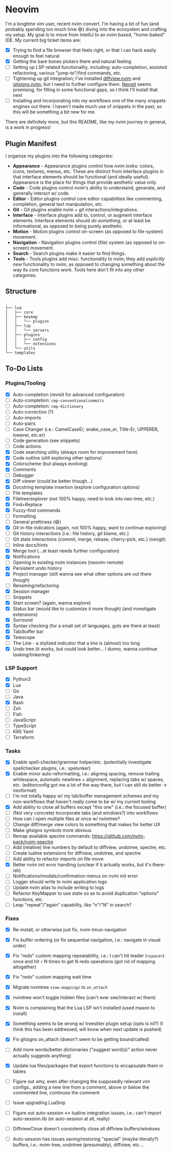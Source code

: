 # Neovim

I'm a longtime vim user, recent nvim convert. I'm having a lot of fun (and probably spending too much time 😅) diving into the ecosystem and crafting
my setup. My goal is to move from IntelliJ to an nvim based, "home-baked" IDE. My current big ticket items are:

- [x] Trying to find a file browser that feels right, or that I can hack easily enough to feel natural
- [x] Getting the bare bones pickers there and natural feeling
- [ ] Setting up LSP related functionality, including: auto-completion, assisted refactoring, various "jump-to"/find commands, etc.
- [ ] Tightening up git integration; I've installed [diffview.nvim](https://github.com/sindrets/diffview.nvim) and [gitsigns.nvim](https://github.com/lewis6991/gitsigns.nvim), but I need to further configure them. [Neogit](https://github.com/TimUntersberger/neogit) seems promising, for filling in some functional gaps, so I think I'll install that next
- [ ] Installing and incorporating into my workflows one of the many snippets engines out there. I haven't made much use of snippets in the past, so this will be something a bit new for me.

There are definitely more, but this README, like my nvim journey in general, is a work in progress!

## Plugin Manifest

I organize my plugins into the following categories:

* **Appearance** - Appearance plugins control how nvim looks: colors, icons, textures, menus, etc. These are distinct from interface plugins in that interface elements should be functional (and ideally useful). Appearance is the place for things that provide aesthetic value only.
* **Code** - Code plugins control nvim's ability to understand, generate, and generally interact w/ code.
* **Editor** - Editor plugins control core editor capabilities like commenting, completion, general text manipulation, etc.
* **Git** - Git plugins enable nvim + git interactions/integrations.
* **Interface** - Interface plugins add to, control, or augment interface elements. Interface elements should *do something*, or at least be informational, as opposed to being purely aesthetic.
* **Motion** - Motion plugins control on-screen (as opposed to file-system) movement.
* **Navigation** - Navigation plugins control (file) system (as opposed to on-screen) movement.
* **Search** - Search plugins make it easier to find things.
* **Tools** - Tools plugins add misc. functionality to nvim; they add *explicitly new* functionality to nvim, as opposed to changing something about the way its core functions work. Tools here don't fit into any other categories.

## Structure

```
.
├── lua
│   ├── core
│   ├── keymap
│   │   └── plugins
│   ├── lsp
│   │   └── servers
│   ├── plugins
│   │   ├── config
│   │   └── extensions
│   └── utils
└── templates

```

## To-Do Lists

### Plugins/Tooling

- [x] Auto-completion (revisit for advanced configuration)
- [ ] Auto-completion: `cmp-conventionalcommits`
- [ ] Auto-completion: `cmp-dictionary`
- [ ] Auto-correction (?)
- [ ] Auto-imports
- [ ] Auto-pairs
- [ ] Case Changer (i.e.: CamelCaseEr, snake_case_er, Title-Er, UPPERER, lowerer, etc.er)
- [ ] Code generation (see snippets)
- [ ] Code actions
- [x] Code searching utility (always room for improvement here)
- [x] Code outline (still exploring other options)
- [x] Colorscheme (but always evolving)
- [x] Comments
- [ ] Debugger
- [x] Diff viewer (could be better though...)
- [x] Docstring template insertion (explore configuration options)
- [ ] File templates
- [x] Filetree/explorer (not 100% happy, need to look into neo-tree, etc.)
- [x] Find+Replace
- [x] Fuzzy-find commands
- [ ] Formatting
- [ ] General prettiness (😅)
- [x] Git in-file indicators (again, not 100% happy, want to continue exploring)
- [ ] Git history interactions (i.e.: file history, git blame, etc.)
- [ ] Git state interactions (commit, merge, rebase, cherry-pick, etc.) (neogit)
- [ ] Inline docs/hints
- [x] Merge tool (...at least needs further configuration)
- [x] Notifications
- [ ] Opening in existing nvim instances (neovim-remote)
- [x] Persistent undo history
- [x] Project manager (still wanna see what other options are out there though)
- [ ] Renaming/refactoring
- [x] Session manager
- [ ] Snippets
- [x] Start screen? (again, wanna explore)
- [x] Status bar (would like to customize it more though) (and investigate extensions)
- [x] Surround
- [x] Syntax checking (for a small set of languages, guts are there at least)
- [x] Tab/buffer bar
- [x] Telescope
- [ ] The Line - a stylized indicator that a line is (almost) too long
- [x] Undo tree (it works, but could look better... I dunno, wanna continue looking/tinkering)

### LSP Support

- [x] Python3
- [x] Lua
- [ ] Go
- [ ] Java
- [x] Bash
- [ ] Zsh
- [ ] Fish
- [ ] JavaScript
- [ ] TypeScript
- [ ] K8S Yaml
- [ ] Terraform

### Tasks

- [x] Enable spell-checker/grammar helper/etc. (potentially investigate spellchecker plugins, i.e.: spelunker)
- [x] Enable minor auto-reformatting, i.e.: aligning spacing, remove trailing whitespace, automatic newlines + alignment, replacing tabs w/ spaces, etc. (editorconfig got me a lot of the way there, but I can still do better -> neoformat)
- [ ] I'm not totally happy w/ my tab/buffer management schemes and my non-workflows that haven't really come to be w/ my current tooling
- [x] Add ability to close all buffers except "this one" (i.e.: the focused buffer)
- [ ] (Not very concrete) Incorporate tabs (and windows?) into workflows
- [ ] How can I open multiple files at once w/ nvimtree?
- [ ] Change diff/merge view colors to something that makes for better UX
- [ ] Make gitsigns symbols more obvious
- [ ] Remap available spectre commands: https://github.com/nvim-pack/nvim-spectre
- [ ] Add (relative) line numbers by default to diffview, undotree, spectre, etc.
- [ ] Create lualine extensions for diffview, undotree, and spectre
- [ ] Add ability to refactor imports on file move
- [x] Better nvim init error handling (unclear if it actually works, but it's there-ish)
- [ ] Notifications/modals/confirmation menus on nvim init error
- [ ] Logger should write to nvim application logs
- [ ] Update nvim alias to include writing to logs
- [ ] Refactor KeyMapper to use state so as to avoid duplication "options" functions, etc.
- [ ] Leap "repeat"/"again" capability, like "n"/"N" in search?

### Fixes

- [x] Re-install, or otherwise just fix, nvim-tmux-navigation
- [x] Fix buffer ordering (or fix sequential navigation, i.e.: navigate in visual order)
- [x] Fix "redo" custom mapping repeatability, i.e.: I can't hit leader (`<space>`) once and hit `r` N times to get N redo operations (got rid of mapping altogether)
- [x] Fix "redo" custom mapping wait time
- [x] Migrate nvimtree `view.mappings` to `on_attach`
- [x] nvimtree won't toggle hidden files (can't ever see/interact w/ them)
- [x] Nvim is complaining that the Lua LSP isn't installed (used mason to install)
- [x] Something seems to be wrong w/ treesitter plugin setup (opts is nil?) (I think this has been addressed; will know when next update is pushed)
- [x] Fix gitsigns on_attach (doesn't seem to be getting bound/called)
- [ ] Add more words/better dictionaries ("suggest word(s)" action never actually suggests anything)
- [x] Update lua files/packages that export functions to encapsulate them in tables
- [ ] Figure out why, even after changing the supposedly relevant vim configs., adding a new line from a comment, above or below the commented line, continues the comment
- [ ] Issue upgrading LuaSnip
- [ ] Figure out auto-session <-> lualine integration issues, i.e.: can't import auto-session.lib (or auto-session at all, really)
- [ ] DiffviewClose doesn't consistently close all diffview buffers/windows
- [ ] Auto-session has issues saving/restoring "special" (maybe literally?) buffers, i.e.: nvim-tree, undotree (presumably), diffview, etc....

